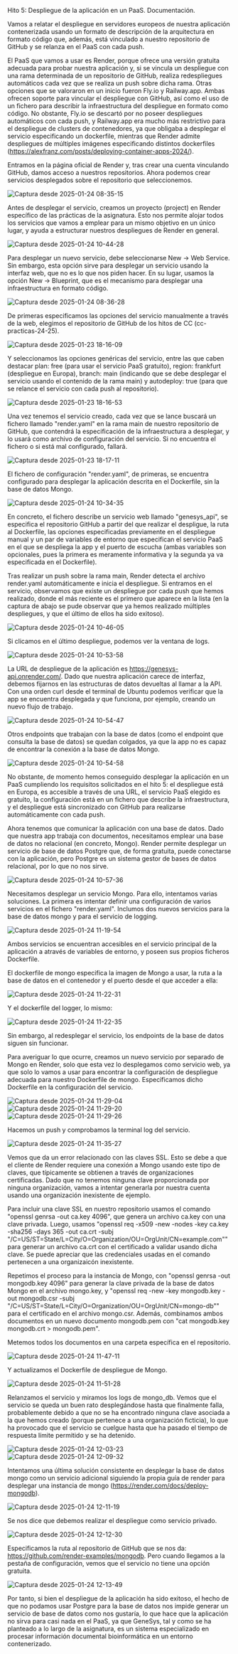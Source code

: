 Hito 5: Despliegue de la aplicación en un PaaS. Documentación.

Vamos a relatar el despliegue en servidores europeos de nuestra aplicación contenerizada usando un formato de descripción de la arquitectura en formato código que, además, está vinculado a nuestro repositorio de GitHub y se relanza en el PaaS con cada push.

El PaaS que vamos a usar es Render, porque ofrece una versión gratuita adecuada para probar nuestra aplicación y, si se vincula un despliegue con una rama determinada de un repositorio de GitHub, realiza redespliegues automáticos cada vez que se realiza un push sobre dicha rama. Otras opciones que se valoraron en un inicio fueron Fly.io y Railway.app. Ambas ofrecen soporte para vincular el despliegue con GitHub, así como el uso de un fichero para describir la infraestructura del despliegue en formato como código. No obstante, Fly.io se descartó por no poseer despliegues automáticos con cada push, y Railway.app era mucho más restrictivo para el despliegue de clusters de contenedores, ya que obligaba a desplegar el servicio especificando un dockerfile, mientras que Render admite despliegues de múltiples imágenes especificando distintos dockerfiles (https://alexfranz.com/posts/deploying-container-apps-2024/).

Entramos en la página oficial de Render y, tras crear una cuenta vinculando GitHub, damos acceso a nuestros repositorios. Ahora podemos crear servicios desplegados sobre el repositorio que seleccionemos.

![Captura desde 2025-01-24 08-35-15](https://github.com/user-attachments/assets/0d022971-133e-4c55-be7b-e97f9f0098dd)

Antes de desplegar el servicio, creamos un proyecto (project) en Render específico de las prácticas de la asignatura. Esto nos permite alojar todos los servicios que vamos a emplear para un mismo objetivo en un único lugar, y ayuda a estructurar nuestros despliegues de Render en general.

![Captura desde 2025-01-24 10-44-28](https://github.com/user-attachments/assets/104a4423-969c-424b-ba12-cd31d69f1766)

Para desplegar un nuevo servicio, debe seleccionarse New -> Web Service. Sin embargo, esta opción sirve para desplegar un servicio usando la interfaz web, que no es lo que nos piden hacer. En su lugar, usamos la opción New -> Blueprint, que es el mecanismo para desplegar una infraestructura en formato código.

![Captura desde 2025-01-24 08-36-28](https://github.com/user-attachments/assets/7cab1b54-c57e-4e37-8ab6-77947ad911c6)

De primeras especificamos las opciones del servicio manualmente a través de la web, elegimos el repositorio de GitHub de los hitos de CC (cc-practicas-24-25).

![Captura desde 2025-01-23 18-16-09](https://github.com/user-attachments/assets/bea8908d-7346-46c5-8a54-e56ff70f357e)

Y seleccionamos las opciones genéricas del servicio, entre las que caben destacar plan: free (para usar el servicio PaaS gratuito), region: frankfurt (despliegue en Europa), branch: main (indicando que se debe desplegar el servicio usando el contenido de la rama main) y autodeploy: true (para que se relance el servicio con cada push al repositorio).

![Captura desde 2025-01-23 18-16-53](https://github.com/user-attachments/assets/2966b67f-cb28-46da-a63e-614703659878)

Una vez tenemos el servicio creado, cada vez que se lance buscará un fichero llamado "render.yaml" en la rama main de nuestro repositorio de GitHub, que contendrá la especificación de la infraestructura a desplegar, y lo usará como archivo de configuración del servicio. Si no encuentra el fichero o si está mal configurado, fallará.

![Captura desde 2025-01-23 18-17-11](https://github.com/user-attachments/assets/fc9376dc-7cb0-4a6d-bf49-ad388ca32ffd)

El fichero de configuración "render.yaml", de primeras, se encuentra configurado para desplegar la aplicación descrita en el Dockerfile, sin la base de datos Mongo.

![Captura desde 2025-01-24 10-34-35](https://github.com/user-attachments/assets/f9fe72ad-6564-44a3-9f72-017ece8860ac)

En concreto, el fichero describe un servicio web llamado "genesys_api", se especifica el repositorio GitHub a partir del que realizar el despligue, la ruta al Dockerfile, las opciones especificadas previamente en el despliegue manual y un par de variables de entorno que especifican el servicio PaaS en el que se despliega la app y el puerto de escucha (ambas variables son opcionales, pues la primera es meramente informativa y la segunda ya va especificada en el Dockerfile).

Tras realizar un push sobre la rama main, Render detecta el archivo render.yaml automáticamente e inicia el despliegue. Si entramos en el servicio, observamos que existe un despliegue por cada push que hemos realizado, donde el más reciente es el primero que aparece en la lista (en la captura de abajo se pude observar que ya hemos realizado múltiples despliegues, y que el último de ellos ha sido exitoso).

![Captura desde 2025-01-24 10-46-05](https://github.com/user-attachments/assets/58fe6c55-8435-4132-aa0e-e6000552eb75)

Si clicamos en el último despliegue, podemos ver la ventana de logs.

![Captura desde 2025-01-24 10-53-58](https://github.com/user-attachments/assets/9bb713d8-1794-4fa1-8965-9c7bd0335dd2)

La URL de despliegue de la aplicación es https://genesys-api.onrender.com/. Dado que nuestra aplicación carece de interfaz, debemos fijarnos en las estructuras de datos devueltas al llamar a la API. Con una orden curl desde el terminal de Ubuntu podemos verificar que la app se encuentra desplegada y que funciona, por ejemplo, creando un nuevo flujo de trabajo.

![Captura desde 2025-01-24 10-54-47](https://github.com/user-attachments/assets/c603c5d2-bb98-4a6c-a387-f54f2794c673)

Otros endpoints que trabajan con la base de datos (como el endpoint que consulta la base de datos) se quedan colgados, ya que la app no es capaz de encontrar la conexión a la base de datos Mongo.

![Captura desde 2025-01-24 10-54-58](https://github.com/user-attachments/assets/142a6488-7c43-4d59-8e29-643f1f906472)

No obstante, de momento hemos conseguido desplegar la aplicación en un PaaS cumpliendo los requisitos solicitados en el hito 5: el despliegue está en Europa, es accesible a través de una URL, el servicio PaaS elegido es gratuito, la configuración está en un fichero que describe la infraestructura, y el despliegue está sincronizado con GitHub para realizarse automáticamente con cada push.

Ahora tenemos que comunicar la aplicación con una base de datos. Dado que nuestra app trabaja con documentos, necesitamos emplear una base de datos no relacional (en concreto, Mongo). Render permite desplegar un servicio de base de datos Postgre que, de forma gratuita, puede conectarse con la aplicación, pero Postgre es un sistema gestor de bases de datos relacional, por lo que no nos sirve.

![Captura desde 2025-01-24 10-57-36](https://github.com/user-attachments/assets/abb773a2-6b2b-4476-8409-fb0da4c21839)

Necesitamos desplegar un servicio Mongo. Para ello, intentamos varias soluciones. La primera es intentar definir una configuración de varios servicios en el fichero "render.yaml". Inclumos dos nuevos servicios para la base de datos mongo y para el servicio de logging.

![Captura desde 2025-01-24 11-19-54](https://github.com/user-attachments/assets/14236c62-25e8-4d63-b3ac-7f8e7d7e9fdc)

Ambos servicios se encuentran accesibles en el servicio principal de la aplicación a através de variables de entorno, y poseen sus propios ficheros Dockerfile.

El dockerfile de mongo especifica la imagen de Mongo a usar, la ruta a la base de datos en el contenedor y el puerto desde el que acceder a ella:

![Captura desde 2025-01-24 11-22-31](https://github.com/user-attachments/assets/d7b0dae9-5fd3-481a-8508-a8f5fcabe2d9)

Y el dockerfile del logger, lo mismo:

![Captura desde 2025-01-24 11-22-35](https://github.com/user-attachments/assets/c44fe966-dc3f-4320-8feb-930e4f38a058)

Sin embargo, al redesplegar el servicio, los endpoints de la base de datos siguen sin funcionar.

Para averiguar lo que ocurre, creamos un nuevo servicio por separado de Mongo en Render, solo que esta vez lo desplegamos como servicio web, ya que solo lo vamos a usar para encontrar la configuración de despliegue adecuada para nuestro Dockerfile de mongo. Especificamos dicho Dockerfile en la configuración del servicio.

![Captura desde 2025-01-24 11-29-04](https://github.com/user-attachments/assets/c653774d-aaa6-4af9-899d-7095c3c1110c)
![Captura desde 2025-01-24 11-29-20](https://github.com/user-attachments/assets/9aae4c32-3a5f-44d0-9c47-e14452ebcde7)
![Captura desde 2025-01-24 11-29-26](https://github.com/user-attachments/assets/f40a53ca-9214-4478-af48-81cb7d50e73c)

Hacemos un push y comprobamos la terminal log del servicio.

![Captura desde 2025-01-24 11-35-27](https://github.com/user-attachments/assets/ec20ea36-d459-406d-ad6d-08c9619f18ee)

Vemos que da un error relacionado con las claves SSL. Esto se debe a que el cliente de Render requiere una conexión a Mongo usando este tipo de claves, que típicamente se obtienen a través de organizaciones certificadas. Dado que no tenemos ninguna clave proporcionada por ninguna organización, vamos a intentar generarla por nuestra cuenta usando una organización inexistente de ejemplo.

Para incluir una clave SSL en nuestro repositorio usamos el comando "openssl genrsa -out ca.key 4096", que genera un archivo ca.key con una clave privada. Luego, usamos "openssl req -x509 -new -nodes -key ca.key -sha256 -days 365 -out ca.crt -subj "/C=US/ST=State/L=City/O=Organization/OU=OrgUnit/CN=example.com"" para generar un archivo ca.crt con el certificado a validar usando dicha clave. Se puede apreciar que las credenciales usadas en el comando pertenecen a una organizaicón inexistente.

Repetimos el proceso para la instancia de Mongo, con "openssl genrsa -out mongodb.key 4096" para generar la clave privada de la base de datos Mongo en el archivo mongo.key, y "openssl req -new -key mongodb.key -out mongodb.csr -subj "/C=US/ST=State/L=City/O=Organization/OU=OrgUnit/CN=mongo-db"" para el certificado en el archivo mongo.csr. Además, combinamos ambos documentos en un nuevo documento mongodb.pem con "cat mongodb.key mongodb.crt > mongodb.pem".

Metemos todos los documentos en una carpeta específica en el repositorio.

![Captura desde 2025-01-24 11-47-11](https://github.com/user-attachments/assets/190e4124-039a-41e7-8fcd-15891f91a1c5)

Y actualizamos el Dockerfile de despliegue de Mongo.

![Captura desde 2025-01-24 11-51-28](https://github.com/user-attachments/assets/44c092bb-71c5-47bb-a71b-5269a02a443a)

Relanzamos el servicio y miramos los logs de mongo_db. Vemos que el servicio se queda un buen rato desplegándose hasta que finalmente falla, probablemente debido a que no se ha encontrado ninguna clave asociada a la que hemos creado (porque pertenece a una organización ficticia), lo que ha provocado que el servicio se cuelgue hasta que ha pasado el tiempo de respuesta límite permitido y se ha detenido.

![Captura desde 2025-01-24 12-03-23](https://github.com/user-attachments/assets/183697e7-1489-4027-88b0-0c5d119242be)
![Captura desde 2025-01-24 12-09-32](https://github.com/user-attachments/assets/a7620125-cf20-447a-b32d-b49c58f2d02b)

Intentamos una última solución consistente en desplegar la base de datos mongo como un servicio adicional siguiendo la propia guía de render para desplegar una instancia de mongo (https://render.com/docs/deploy-mongodb).

![Captura desde 2025-01-24 12-11-19](https://github.com/user-attachments/assets/95494444-7514-4fc6-a603-425c49389f9f)

Se nos dice que debemos realizar el despliegue como servicio privado.

![Captura desde 2025-01-24 12-12-30](https://github.com/user-attachments/assets/bee08f44-9697-46f5-aba8-9033ff598fa4)

Especificamos la ruta al repositorio de GitHub que se nos da: https://github.com/render-examples/mongodb. Pero cuando llegamos a la pestaña de configuración, vemos que el servicio no tiene una opción gratuita.

![Captura desde 2025-01-24 12-13-49](https://github.com/user-attachments/assets/22c2039d-0512-40c2-ae87-c5a01681d154)

Por tanto, si bien el despliegue de la aplicación ha sido exitoso, el hecho de que no podamos usar Postgre para la base de datos nos impide generar un servicio de base de datos como nos gustaría, lo que hace que la aplicación no sirva para casi nada en el PaaS, ya que GeneSys, tal y como se ha planteado a lo largo de la asignatura, es un sistema especializado en procesar información documental bioinformática en un entorno contenerizado.
